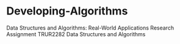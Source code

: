 # Developing-Algorithms
Data Structures and Algorithms: Real-World Applications Research Assignment
TRUR2282 Data Structures and Algorithms
